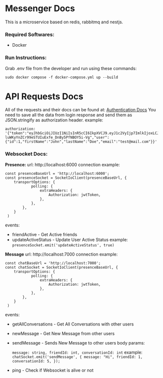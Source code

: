# Messenger Docs

This is a microservice based on redis, rabbitmq and nestjs.

### Required Softwares:

 - Docker
 ### Run Instructions:
 Grab .env file from the developer and run using these commands:
 

    sudo docker compose -f docker-compose.yml up --build

# API Requests Docs
All of the requests and their docs can be found at:
[Authentication Docs](http://localhost:4000/api-docs)
You need to save all the data from login response and send them as JSON.stringify as authorization header.
example: 

    authorization: '{"token":"eyJhbGciOiJIUzI1NiIsInR5cCI6IkpXVCJ9.eyJ1c2VyIjp7ImlkIjoxLCJmaXJzdE5hbWUiOiJKb2huIiwibGFzdE5hbWUiOiJEb2UiLCJlbWFpbCI6InRlc3RAbWFpbC5jb20ifSwiaWF0IjoxNzAzNDAzMzc0LCJleHAiOjE3MDM0MDY5NzR9.01G-luWKyYnZCr99eSTUIuExfe_DnBy5PfNBOY5i-Vg","user":{"id":1,"firstName":"John","lastName":"Doe","email":"test@mail.com"}}'



### Websocket Docs:

**Presence:**
url: http://localhost:6000
connection example:

    const presenceBaseUrl = 'http://localhost:6000';
    const presenceSocket = SocketIoClient(presenceBaseUrl, {
    	transportOptions: {
    			polling: {
	    			extraHeaders: {
		    			Authorization: jwtToken,
		    		},
	    		},
	    	},
	    }
	 )


events:
 - friendActive  -  Get Active friends
 - updateActiveStatus  - Update User Active Status
 example:
`presenceSocket.emit('updateActiveStatus', true)`

**Message**
url: http://localhost:7000
connection example:

    const chatBaseUrl = 'http://localhost:7000';
    const chatSocket = SocketIoClient(presenceBaseUrl, {
    	transportOptions: {
    			polling: {
        			extraHeaders: {
    	    			Authorization: jwtToken,
    	    		},
        		},
        	},
        }
     )
events:

 - getAllConversations - Get All Conversations with other users
 - newMessage - Get New Message from other users
 - sendMessage - Sends New Message to other users
 body params:

     `message: string,
     friendId: int,
     conversationId: int`
example:
`chatSocket.emit('sendMessage', {
      message: "Hi",
      friendId: 1,
      conversationId: 5,
    });`
 - ping - Check if Websocket is alive or not